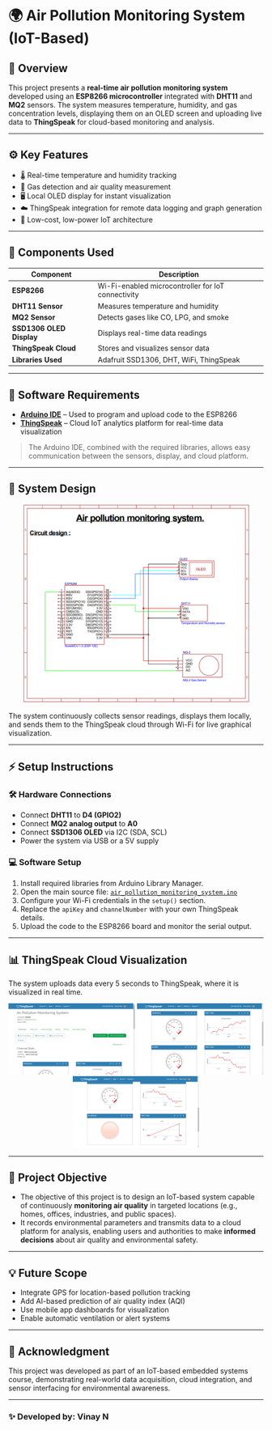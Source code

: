 # 🌍 Air Pollution Monitoring System (IoT-Based)

## 📘 Overview  
This project presents a **real-time air pollution monitoring system** developed using an **ESP8266 microcontroller** integrated with **DHT11** and **MQ2** sensors. The system measures temperature, humidity, and gas concentration levels, displaying them on an OLED screen and uploading live data to **ThingSpeak** for cloud-based monitoring and analysis.

---

## ⚙️ Key Features  
- 🌡️ Real-time temperature and humidity tracking  
- 🧪 Gas detection and air quality measurement  
- 🖥️ Local OLED display for instant visualization  
- ☁️ ThingSpeak integration for remote data logging and graph generation  
- 🔌 Low-cost, low-power IoT architecture  

---

## 🧩 Components Used  
| Component | Description |
|------------|-------------|
| **ESP8266** | Wi-Fi-enabled microcontroller for IoT connectivity |
| **DHT11 Sensor** | Measures temperature and humidity |
| **MQ2 Sensor** | Detects gases like CO, LPG, and smoke |
| **SSD1306 OLED Display** | Displays real-time data readings |
| **ThingSpeak Cloud** | Stores and visualizes sensor data |
| **Libraries Used** | Adafruit SSD1306, DHT, WiFi, ThingSpeak |

---

## 🧠 Software Requirements  
- [**Arduino IDE**](https://www.arduino.cc/) – Used to program and upload code to the ESP8266  
- [**ThingSpeak**](https://thingspeak.com/) – Cloud IoT analytics platform for real-time data visualization  

> The Arduino IDE, combined with the required libraries, allows easy communication between the sensors, display, and cloud platform.

---

## 🧱 System Design  
<p align="center">
  <img src="Images/design.png" width="450"/>
</p>

The system continuously collects sensor readings, displays them locally, and sends them to the ThingSpeak cloud through Wi-Fi for live graphical visualization.

---

## ⚡ Setup Instructions  

### 🛠️ Hardware Connections
- Connect **DHT11** to **D4 (GPIO2)**  
- Connect **MQ2 analog output** to **A0**  
- Connect **SSD1306 OLED** via I2C (SDA, SCL)  
- Power the system via USB or a 5V supply  

### 💻 Software Setup
1. Install required libraries from Arduino Library Manager.  
2. Open the main source file: [`air_pollution_monitoring_system.ino`](Code/air_pollution_monitoring_system.ino)  
3. Configure your Wi-Fi credentials in the `setup()` section.  
4. Replace the `apiKey` and `channelNumber` with your own ThingSpeak details.  
5. Upload the code to the ESP8266 board and monitor the serial output.  

---

## 📊 ThingSpeak Cloud Visualization  
The system uploads data every 5 seconds to ThingSpeak, where it is visualized in real time.

<p align="center">
     <img src="Images/ThingSpeak_output1.png" width="250"/> 
     <img src="Images/ThingSpeak_output2.png" width="250"/> 
     <img src="Images/ThingSpeak_output3.png" width="250"/>
</p>

---

## 🎯 Project Objective  
- The objective of this project is to design an IoT-based system capable of continuously **monitoring air quality** in targeted locations (e.g., homes, offices, industries, and public spaces).  
- It records environmental parameters and transmits data to a cloud platform for analysis, enabling users and authorities to make **informed decisions** about air quality and environmental safety.

---

## 💡 Future Scope  
- Integrate GPS for location-based pollution tracking  
- Add AI-based prediction of air quality index (AQI)  
- Use mobile app dashboards for visualization  
- Enable automatic ventilation or alert systems  
---

## 🏅 Acknowledgment  
This project was developed as part of an IoT-based embedded systems course, demonstrating real-world data acquisition, cloud integration, and sensor interfacing for environmental awareness.

---

### ✨ Developed by: **Vinay N**
